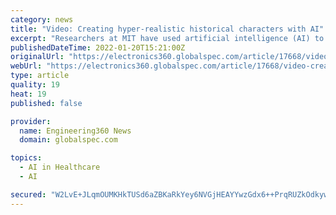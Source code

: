 ```yaml
---
category: news
title: "Video: Creating hyper-realistic historical characters with AI"
excerpt: "Researchers at MIT have used artificial intelligence (AI) to create hyper-realistic digital characters of famous people from history such as Albert Einstein, Martin Luther King, Jr., Mona Lisa and more."
publishedDateTime: 2022-01-20T15:21:00Z
originalUrl: "https://electronics360.globalspec.com/article/17668/video-creating-hyper-realistic-historical-characters-with-ai"
webUrl: "https://electronics360.globalspec.com/article/17668/video-creating-hyper-realistic-historical-characters-with-ai"
type: article
quality: 19
heat: 19
published: false

provider:
  name: Engineering360 News
  domain: globalspec.com

topics:
  - AI in Healthcare
  - AI

secured: "W2LvE+JLqmOUMKHkTUSd6aZBKaRkYey6NVGjHEAYYwzGdx6++PrqRUZkOdkyw0VEKjuyup/3sblwfkn/Px32br37IKtxe7fVMM512SXBa8zit2EKDqToD3KErmqWxeAIUhJchDNA5N4twCT7towXr9fC9XzmlbPHBcGRhJ/yU+E00Sbg9PkJTCDfqcfxnnDGFLvOXbtO/G5bjJt4pJPXESnIGWFGeDaiDHAAY2EPQjuEW0U8HVpsqNtsEv6IbitYieQOU3qCTJv2hvT2HqbKZz5uI1iJKdaqNKnsMsjqHm3XMOpqhx+0ZjdN+wycCvnXzjVT6lrAM13n+EKBz/QFukFUFZwTIa6HvMojriisrdE=;EOMR2q306lfl4VPz+cAwbg=="
---
```


